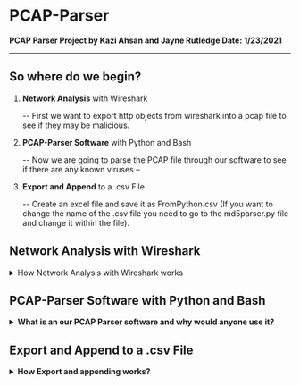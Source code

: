 # PCAP-Parser
<p><b>PCAP Parser Project by Kazi Ahsan and Jayne Rutledge                  Date: 1/23/2021</b></p>

***

## So where do we begin?

1. **Network Analysis** with Wireshark

   -- First we want to export http objects from wireshark into a pcap file to see if they may be malicious. 

2. **PCAP-Parser Software** with Python and Bash 

   -- Now we are going to parse the PCAP file through our software to see if there are any known viruses – 

3. **Export and Append** to a .csv File

   -- Create an excel file and save it as FromPython.csv (If you want to change the name of the .csv file you need to go to the md5parser.py file and change it within the file).

## **Network Analysis** with Wireshark
<details>
  <summary>How Network Analysis with Wireshark works</summary>

  -We are using a pcap file from malware-analysis-traffic.net to generate network traffic for this scenario. 
 
![wireshark -r subnet](images/wireshark1.PNG)

 -The first thing we will do is go up to Statistics, to Protocol Hierarchy to see what protocols are being used in this pcap. We are interested in TCP application traffic.
 - We can see that there is a lot of HTTP which is related to web traffic.


![wireshark -r output](images/wireshark2.png)
 
 -We will select a filter to return only on layer 7, HTTP protocol. 
 
![wireshark -r output](images/wireshark3.png)

 -For this demonstration, we are interested in retrieving GET and POST requests for now. So we type in http.request. 

![wireshark -r output](images/wireshark4.png)
 
 -To get the actual file we need to go to File, Export Objects, and HTTP.
 
![wireshark -r output](images/wireshark5.png)

 -We can now see all the file objects that were downloaded in this packet capture. We then sort by Content Type. In this save we see gifs, and text and applications. 
 -In this example, there are three different types of Applications which appear suspicious we will look at: java, Microsoft executable download and shockwave-flash. 
 -I’m going to save this PCAP file in the same folder with my other two md5parser and pcap parser file. 

![wireshark -r output](images/wireshark6.png)

*we use wireshark tools to do that.*
</details>



## **PCAP-Parser Software** with Python and Bash 
 
<p><details> 
<summary><b>What is an our PCAP Parser software and why would anyone use it?</b>
</summary>

The location of the scripts can be found at: (https://github.com/KaziSAhsan/PCAP-Parser/blob/main/pcapp) 
(https://github.com/KaziSAhsan/PCAP-Parser/blob/main/md5parser.py)
1. Make sure you place them in the same directory. When you execute pcapp then this will call the md5parser.py and execute it. Before that you need to change your executable    permission to run this script. This will take less than 30 seconds to run this script. 
 


![PCAP Parser](images/pcap1.png)


2. Right now our program is going to check the hashes for any known virus. By verifying the hashed signature to be malware we will then know the appropriate corrective actions to take. When we are parsing pcap data into our software, our software captures the packet data, sends it to a file that is the same as the pcap name. 

![PCAP Parser](images/pcap2.png)


3. Then it converts data into hashes and compares them with some known malicious malware hashes that already exist in our software. When malicious software is run through our hashing program it produces a unique hash that identifies that malware (a sort of fingerprint).

![PCAP Parser](images/pcap3.png)

</details>


## Export and Append to a .csv File

<p><details> 
<summary><b>How Export and appending works?</b>
</summary>
Create an excel file and save it as FromPython.csv (If you want to change the name of the .csv file you need to go to the md5parser.py file and change it within the file)

### 

1. Once detected, the hash (es), malware, the infected file name, and the program run-date will be exported and appended to a .csv file. This file will hold all the records. 

![.csv](image (1).png)

    note my interface is eth0 and my MAC Address 08:00:27:23:ff:90

2. We can use this file (weekly/monthly) to analyze the data, and find out which pcap files are mostly infected, what kind of malware is attacking the most or how frequently we are getting a malware match.



</details>



